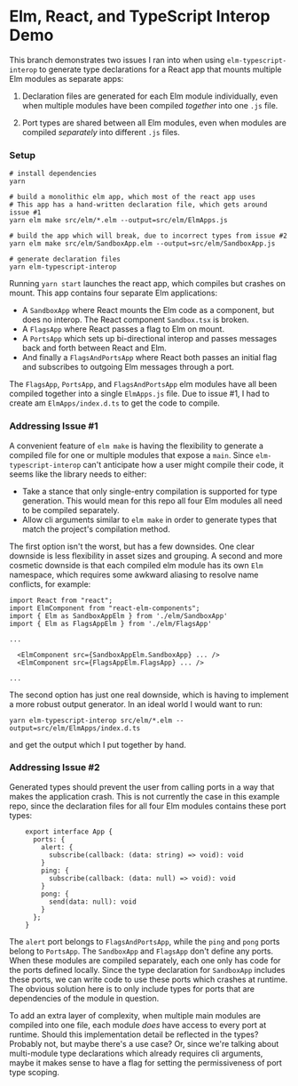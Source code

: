 # Elm, React, and TypeScript Interop Demo

This branch demonstrates two issues I ran into when using `elm-typescript-interop`
to generate type declarations for a React app that mounts multiple Elm modules
as separate apps:

1. Declaration files are generated for each Elm module individually, even when
   multiple modules have been compiled _together_ into one `.js` file.

2. Port types are shared between all Elm modules, even when modules are compiled
   _separately_ into different `.js` files.

### Setup

```
# install dependencies
yarn

# build a monolithic elm app, which most of the react app uses
# This app has a hand-written declaration file, which gets around issue #1
yarn elm make src/elm/*.elm --output=src/elm/ElmApps.js

# build the app which will break, due to incorrect types from issue #2
yarn elm make src/elm/SandboxApp.elm --output=src/elm/SandboxApp.js

# generate declaration files
yarn elm-typescript-interop
```

Running `yarn start` launches the react app, which compiles but crashes on
mount. This app contains four separate Elm applications:

- A `SandboxApp` where React mounts the Elm code as a component, but does no
  interop. The React component `Sandbox.tsx` is broken.
- A `FlagsApp` where React passes a flag to Elm on mount.
- A `PortsApp` which sets up bi-directional interop and passes messages back and
  forth between React and Elm.
- And finally a `FlagsAndPortsApp` where React both passes an initial flag and
  subscribes to outgoing Elm messages through a port.

The `FlagsApp`, `PortsApp`, and `FlagsAndPortsApp` elm modules have all been
compiled together into a single `ElmApps.js` file. Due to issue #1, I had to
create am `ElmApps/index.d.ts` to get the code to compile.

### Addressing Issue #1

A convenient feature of `elm make` is having the flexibility to generate a
compiled file for one or multiple modules that expose a `main`. Since
`elm-typescript-interop` can't anticipate how a user might compile their code,
it seems like the library needs to either:

- Take a stance that only single-entry compilation is supported for type
  generation. This would mean for this repo all four Elm modules all need to be
  compiled separately.
- Allow cli arguments similar to `elm make` in order to generate types that
  match the project's compilation method.

The first option isn't the worst, but has a few downsides. One clear downside is
less flexibility in asset sizes and grouping. A second and more cosmetic downside
is that each compiled elm module has its own `Elm` namespace, which requires
some awkward aliasing to resolve name conflicts, for example:

```
import React from "react";
import ElmComponent from "react-elm-components";
import { Elm as SandboxAppElm } from './elm/SandboxApp'
import { Elm as FlagsAppElm } from './elm/FlagsApp'

...

  <ElmComponent src={SandboxAppElm.SandboxApp} ... />
  <ElmComponent src={FlagsAppElm.FlagsApp} ... />

...

```

The second option has just one real downside, which is having to implement a
more robust output generator. In an ideal world I would want to run:

```
yarn elm-typescript-interop src/elm/*.elm --output=src/elm/ElmApps/index.d.ts
```

and get the output which I put together by hand.

### Addressing Issue #2

Generated types should prevent the user from calling ports in a way that makes
the application crash. This is not currently the case in this example repo,
since the declaration files for all four Elm modules contains these port types:

```
    export interface App {
      ports: {
        alert: {
          subscribe(callback: (data: string) => void): void
        }
        ping: {
          subscribe(callback: (data: null) => void): void
        }
        pong: {
          send(data: null): void
        }
      };
    }
```

The `alert` port belongs to `FlagsAndPortsApp`, while the `ping` and `pong`
ports belong to `PortsApp`. The `SandboxApp` and `FlagsApp` don't define any
ports. When these modules are compiled separately, each one only has code for
the ports defined locally. Since the type declaration for `SandboxApp` includes
these ports, we can write code to use these ports which crashes at runtime. The
obvious solution here is to only include types for ports that are dependencies
of the module in question.

To add an extra layer of complexity, when multiple main modules are compiled
into one file, each module _does_ have access to every port at runtime. Should
this implementation detail be reflected in the types? Probably not, but maybe
there's a use case? Or, since we're talking about multi-module type declarations
which already requires cli arguments, maybe it makes sense to have a flag for
setting the permissiveness of port type scoping.
